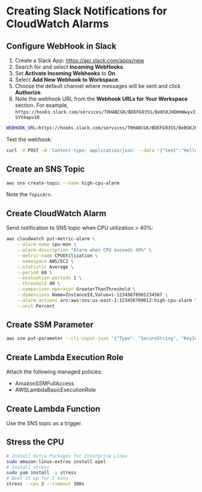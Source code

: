 # Creating Slack Notifications for CloudWatch Alarms

## Configure WebHook in Slack

1. Create a Slack App: <https://api.slack.com/apps/new>
1. Search for and select **Incoming WebHooks**.
1. Set **Activate Incoming Webhooks** to **On**.
1. Select **Add New Webhook to Workspace**.
1. Choose the default channel where messages will be sent and click **Authorize**.
1. Note the webhook URL from the **Webhook URLs for Your Workspace** section. For example, `https://hooks.slack.com/services/T0HABCGK/BDEFG93SS/BeBSKJHDHmWwyv2SYV4apv1O`

```sh
WEBHOOK_URL=https://hooks.slack.com/services/T0HABCGK/BDEFG93SS/BeBSKJHDHmWwyv2SYV4apv1O
```

Test the webhook:

```sh
curl -X POST -H 'Content-type: application/json' --data '{"text":"Hello, World!"}' $WEBHOOK_URL
```

## Create an SNS Topic

```sh
aws sns create-topic --name high-cpu-alarm
```

Note the `TopicArn`.

## Create CloudWatch Alarm

Send notification to SNS topic when CPU utilization > 40%:

```sh
aws cloudwatch put-metric-alarm \
    --alarm-name cpu-mon \
    --alarm-description "Alarm when CPU exceeds 40%" \
    --metric-name CPUUtilization \
    --namespace AWS/EC2 \
    --statistic Average \
    --period 60 \
    --evaluation-periods 1 \
    --threshold 40 \
    --comparison-operator GreaterThanThreshold \
    --dimensions Name=InstanceId,Value=i-12345678901234567 \
    --alarm-actions arn:aws:sns:us-east-1:123456789012:high-cpu-alarm \
    --unit Percent
```

## Create SSM Parameter

```sh
aws ssm put-parameter --cli-input-json '{"Type": "SecureString", "KeyId": "alias/aws/ssm", "Name": "SlackWebHookURL", "Value": "'"$WEBHOOK_URL"'"}'
```

## Create Lambda Execution Role

Attach the following managed policies:

- AmazonSSMFullAccess
- AWSLambdaBasicExecutionRole

## Create Lambda Function

Use the SNS topic as a trigger.

## Stress the CPU

```sh
# Install Extra Packages for Enterprise Linux
sudo amazon-linux-extras install epel
# Install stress
sudo yum install -y stress
# Beat it up for 5 mins
stress --cpu 2 --timeout 300s
```

